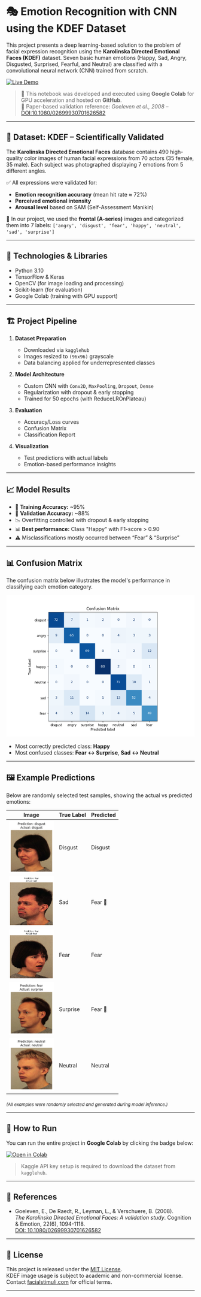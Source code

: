 # 🎭 Emotion Recognition with CNN using the KDEF Dataset

This project presents a deep learning-based solution to the problem of facial expression recognition using the **Karolinska Directed Emotional Faces (KDEF)** dataset. Seven basic human emotions (Happy, Sad, Angry, Disgusted, Surprised, Fearful, and Neutral) are classified with a convolutional neural network (CNN) trained from scratch.

[![Live Demo]([https://img.shields.io/badge/Live-Demo-green?style=for-the-badge)](https://huggingface.co/spaces/Buzzy/emotion-recognition-app](https://buzyy-emotion-recognition-app.hf.space/?__theme=system&deep_link=3rEJ7eNeinE))

> 🔬 This notebook was developed and executed using **Google Colab** for GPU acceleration and hosted on **GitHub**.  
> 📎 Paper-based validation reference: *Goeleven et al., 2008* – [DOI:10.1080/02699930701626582](https://doi.org/10.1080/02699930701626582)

---

## 🧠 Dataset: KDEF – Scientifically Validated

The **Karolinska Directed Emotional Faces** database contains 490 high-quality color images of human facial expressions from 70 actors (35 female, 35 male). Each subject was photographed displaying 7 emotions from 5 different angles.

✅ All expressions were validated for:
- **Emotion recognition accuracy** (mean hit rate ≈ 72%)
- **Perceived emotional intensity**
- **Arousal level** based on SAM (Self-Assessment Manikin)

📌 In our project, we used the **frontal (A-series)** images and categorized them into 7 labels:
`['angry', 'disgust', 'fear', 'happy', 'neutral', 'sad', 'surprise']`

---

## 🧰 Technologies & Libraries

- Python 3.10  
- TensorFlow & Keras  
- OpenCV (for image loading and processing)  
- Scikit-learn (for evaluation)  
- Google Colab (training with GPU support)  

---

## 🏗️ Project Pipeline

1. **Dataset Preparation**
   - Downloaded via `kagglehub`
   - Images resized to `(96x96)` grayscale
   - Data balancing applied for underrepresented classes

2. **Model Architecture**
   - Custom CNN with `Conv2D`, `MaxPooling`, `Dropout`, `Dense`
   - Regularization with dropout & early stopping
   - Trained for 50 epochs (with ReduceLROnPlateau)

3. **Evaluation**
   - Accuracy/Loss curves
   - Confusion Matrix
   - Classification Report

4. **Visualization**
   - Test predictions with actual labels
   - Emotion-based performance insights

---

## 📈 Model Results

- 🧪 **Training Accuracy:** ~95%  
- 🧪 **Validation Accuracy:** ~88%  
- 📉 Overfitting controlled with dropout & early stopping  
- 📊 **Best performance:** Class "Happy" with F1-score > 0.90  
- ⚠️ Misclassifications mostly occurred between “Fear” & “Surprise”

---

## 📊 Confusion Matrix

The confusion matrix below illustrates the model's performance in classifying each emotion category.

![Confusion Matrix](./docs/confusion_matrix.png)


- Most correctly predicted class: **Happy**
- Most confused classes: **Fear ↔ Surprise**, **Sad ↔ Neutral**

---

## 🖼️ Example Predictions

Below are randomly selected test samples, showing the actual vs predicted emotions:

<table>
  <thead>
    <tr>
      <th>Image</th>
      <th>True Label</th>
      <th>Predicted</th>
    </tr>
  </thead>
  <tbody>
    <tr>
      <td><img src="./docs/sample_1_disgust_disgust.png" width="120"/></td>
      <td>Disgust</td>
      <td>Disgust</td>
    </tr>
    <tr>
      <td><img src="./docs/sample_1_sad_fear.png" width="120"/></td>
      <td>Sad</td>
      <td>Fear 😬</td>
    </tr>
    <tr>
      <td><img src="./docs/sample_2_fear_fear.png" width="120"/></td>
      <td>Fear</td>
      <td>Fear</td>
    </tr>
    <tr>
      <td><img src="./docs/sample_3_surprise_fear.png" width="120"/></td>
      <td>Surprise</td>
      <td>Fear 😬</td>
    </tr>
    <tr>
      <td><img src="./docs/sample_3_neutral_neutral.png" width="120"/></td>
      <td>Neutral</td>
      <td>Neutral</td>
    </tr>
  </tbody>
</table>

<sub>*(All examples were randomly selected and generated during model inference.)*</sub>


---

## 🚀 How to Run

You can run the entire project in **Google Colab** by clicking the badge below:

<a href="https://colab.research.google.com/github/FatmaBuseBorlu/KDEF/blob/main/KDEF.ipynb" target="_blank">
  <img src="https://colab.research.google.com/assets/colab-badge.svg" alt="Open in Colab"/>
</a>

> Kaggle API key setup is required to download the dataset from `kagglehub`.

---

## 📎 References

- Goeleven, E., De Raedt, R., Leyman, L., & Verschuere, B. (2008).  
  *The Karolinska Directed Emotional Faces: A validation study*. Cognition & Emotion, 22(6), 1094-1118.  
  [DOI: 10.1080/02699930701626582](https://doi.org/10.1080/02699930701626582)

---

## 🪪 License

This project is released under the [MIT License](./LICENSE).  
KDEF image usage is subject to academic and non-commercial license. Contact [facialstimuli.com](http://www.facialstimuli.com) for official terms.

---

